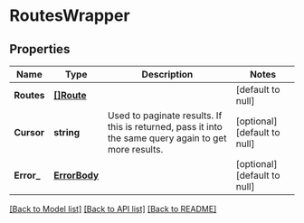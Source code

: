 # RoutesWrapper

## Properties
Name | Type | Description | Notes
------------ | ------------- | ------------- | -------------
**Routes** | [**[]Route**](Route.md) |  | [default to null]
**Cursor** | **string** | Used to paginate results. If this is returned, pass it into the same query again to get more results. | [optional] [default to null]
**Error_** | [**ErrorBody**](ErrorBody.md) |  | [optional] [default to null]

[[Back to Model list]](../README.md#documentation-for-models) [[Back to API list]](../README.md#documentation-for-api-endpoints) [[Back to README]](../README.md)


